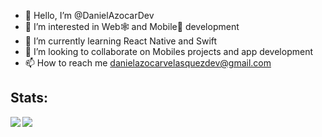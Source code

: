 - 👋 Hello, I’m @DanielAzocarDev
- 👀 I’m interested in Web🕸 and Mobile📱 development
- 🌱 I’m currently learning React Native and Swift
- 💞️ I’m looking to collaborate on Mobiles projects and app development 
- 📫 How to reach me danielazocarvelasquezdev@gmail.com

## Stats:
<a href="https://github.com/DanielAzocarDev">
  <img align="left" src="https://github-readme-stats.vercel.app/api/top-langs/?username=DanielAzocarDev&show_icons=true&theme=vue-dark&show_icons=true&count_private=true" />
</a> 
<a href="https://github.com/DanielAzocarDev">
  <img align="left" src="https://github-readme-stats.vercel.app/api?username=DanielAzocarDev&line_height=27&show_icons=true&theme=vue-dark&show_icons=true&count_private=true&langs_count=5" />
</a>
<!---
DanielAzocarDev/DanielAzocarDev is a ✨ special ✨ repository because its `README.md` (this file) appears on your GitHub profile.
You can click the Preview link to take a look at your changes.
--->
